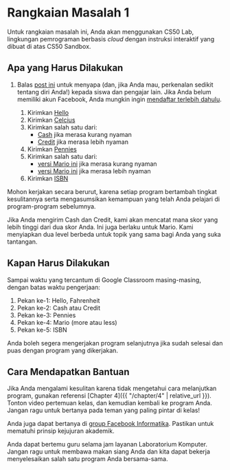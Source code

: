 # Rangkaian Masalah 1

Untuk rangkaian masalah ini, Anda akan menggunakan CS50 Lab, lingkungan pemrograman berbasis *cloud* dengan instruksi interaktif yang dibuat di atas CS50 Sandbox.

## Apa yang Harus Dilakukan

1. Balas [post ini](https://www.facebook.com/groups/informatika.sma/permalink/425301751457406/) untuk menyapa (dan, jika Anda mau, perkenalan sedikit tentang diri Anda!) kepada siswa dan pengajar lain. Jika Anda belum memiliki akun Facebook, Anda mungkin ingin [mendaftar terlebih dahulu](https://www.facebook.com/reg/).

    1. Kirimkan [Hello](https://lab.cs50.io/informatikasma/labs/2019/hello/)
    2. Kirimkan [Celcius](https://lab.cs50.io/informatikasma/labs/2019/celcius/)
    3. Kirimkan salah satu dari:
        * [Cash](https://lab.cs50.io/informatikasma/labs/2019/cash/) jika merasa kurang nyaman
        * [Credit](https://lab.cs50.io/informatikasma/labs/2019/credit/) jika merasa lebih nyaman
    4. Kirimkan [Pennies](https://lab.cs50.io/informatikasma/labs/2019/pennies/)
    5. Kirimkan salah satu dari:
        * [versi Mario ini](https://lab.cs50.io/informatikasma/labs/2019/mario/less/) jika merasa kurang nyaman
        * [versi Mario ini](https://lab.cs50.io/informatikasma/labs/2019/mario/more) jika merasa lebih nyaman
    6. Kirimkan [ISBN](https://lab.cs50.io/informatikasma/labs/2019/isbn/)

Mohon kerjakan secara berurut, karena setiap program bertambah tingkat kesulitannya serta mengasumsikan kemampuan yang telah Anda pelajari di program-program sebelumnya.

Jika Anda mengirim Cash dan Credit, kami akan mencatat mana skor yang lebih tinggi dari dua skor Anda. Ini juga berlaku untuk Mario. Kami menyiapkan dua level berbeda untuk topik yang sama bagi Anda yang suka tantangan.

## Kapan Harus Dilakukan

Sampai waktu yang tercantum di Google Classroom masing-masing, dengan batas waktu pengerjaan:

1. Pekan ke-1: Hello, Fahrenheit
2. Pekan ke-2: Cash atau Credit
3. Pekan ke-3: Pennies
4. Pekan ke-4: Mario (more atau less)
5. Pekan ke-5: ISBN

Anda boleh segera mengerjakan program selanjutnya jika sudah selesai dan puas dengan program yang dikerjakan.

## Cara Mendapatkan Bantuan

Jika Anda mengalami kesulitan karena tidak mengetahui cara melanjutkan program, gunakan referensi [Chapter 4]({{ "/chapter/4" | relative_url }}). Tonton video pertemuan kelas, <!-- lihat satu atau lebih video pendek, telusuri lembar referensi, --> dan kemudian kembali ke program Anda. Jangan ragu untuk bertanya pada teman yang paling pintar di kelas!

Anda juga dapat bertanya di [group Facebook Informatika](https://www.facebook.com/groups/informatika.sma). Pastikan untuk mematuhi prinsip kejujuran akademik.

<!-- Kami juga telah membuat beberapa lab praktik virtual yang dapat membantu Anda mempraktikkan konsep tertentu. Cobalah pelajari lab-lab berikut untuk menyelesaikan masalah:

* Fahrenheit
    * 
* Cash
    * 
* Credit
    * 
* Pennies
    * 
* Mario
    * 
* ISBN
    * -->

Anda dapat bertemu guru selama jam layanan Laboratorium Komputer. Jangan ragu untuk membawa makan siang Anda dan kita dapat bekerja menyelesaikan salah satu program Anda bersama-sama.
